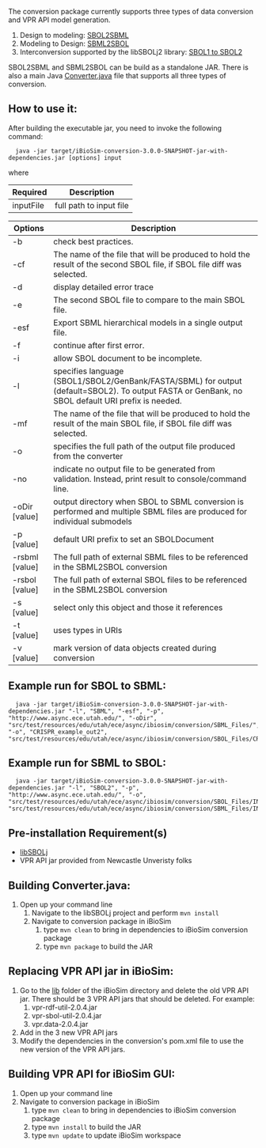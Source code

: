 The conversion package currently supports three types of data conversion and VPR API model generation. 

1. Design to modeling: [SBOL2SBML](http://pubs.acs.org/doi/10.1021/sb5003289)  
2. Modeling to Design: [SBML2SBOL](http://pubs.acs.org/doi/abs/10.1021/acssynbio.5b00212)  
3. Interconversion supported by the libSBOLj2 library: [SBOL1 to SBOL2](http://ieeexplore.ieee.org/document/7440806/)

SBOL2SBML and SBML2SBOL can be build as a standalone JAR. 
There is also a main Java [Converter.java](https://github.com/MyersResearchGroup/iBioSim/blob/master/conversion/src/main/java/edu/utah/ece/async/ibiosim/conversion/Converter.java) file that supports all three types of conversion.

## How to use it:

After building the executable jar, you need to invoke the following command:

```
  java -jar target/iBioSim-conversion-3.0.0-SNAPSHOT-jar-with-dependencies.jar [options] input
```

where 

| Required        |  Description  |
| -------------   | ------------- |
| inputFile     | full path to input file |

| Options        |  Description  |
| -------------   | ------------- |
| -b  | check best practices. | 
| -cf  | The name of the file that will be produced to hold the result of the second SBOL file, if SBOL file diff was selected. | 
| -d  | display detailed error trace | 
| -e | The second SBOL file to compare to the main SBOL file. |
| -esf |  Export SBML hierarchical models in a single output file. |
| -f |  continue after first error. |
| -i  | allow SBOL document to be incomplete. |
| -l  <language> | specifies language (SBOL1/SBOL2/GenBank/FASTA/SBML) for output (default=SBOL2). To output FASTA or GenBank, no SBOL default URI prefix is needed. |
| -mf | The name of the file that will be produced to hold the result of the main SBOL file, if SBOL file diff was selected. |
| -o  <outputFile>| specifies the full path of the output file produced from the converter |
| -no | indicate no output file to be generated from validation. Instead, print result to console/command line. |
| -oDir [value] | output directory when SBOL to SBML conversion is performed and multiple SBML files are produced for individual submodels |
| -p [value] | default URI prefix to set an SBOLDocument |
| -rsbml [value] | The full path of external SBML files to be referenced in the SBML2SBOL conversion |
| -rsbol [value] | The full path of external SBOL files to be referenced in the SBML2SBOL conversion |
| -s [value] | select only this object and those it references |
| -t [value] |  uses types in URIs |
| -v [value] | mark version of data objects created during conversion |

## Example run for SBOL to SBML:
```
  java -jar target/iBioSim-conversion-3.0.0-SNAPSHOT-jar-with-dependencies.jar "-l", "SBML", "-esf", "-p", "http://www.async.ece.utah.edu/", "-oDir", "src/test/resources/edu/utah/ece/async/ibiosim/conversion/SBML_Files/", "-o", "CRISPR_example_out2", "src/test/resources/edu/utah/ece/async/ibiosim/conversion/SBOL_Files/CRISPR_example.xml"
```

## Example run for SBML to SBOL:
```
  java -jar target/iBioSim-conversion-3.0.0-SNAPSHOT-jar-with-dependencies.jar "-l", "SBOL2", "-p", "http://www.async.ece.utah.edu/", "-o", "src/test/resources/edu/utah/ece/async/ibiosim/conversion/SBOL_Files/INV0_output", "src/test/resources/edu/utah/ece/async/ibiosim/conversion/SBML_Files/INV0.xml"
```

## Pre-installation Requirement(s)
* [libSBOLj](https://github.com/SynBioDex/libSBOLj)
* VPR API jar provided from Newcastle Unveristy folks

## Building Converter.java:
1. Open up your command line  
    1. Navigate to the libSBOLj project and perform ```mvn install```
    2. Navigate to conversion package in iBioSim  
        1. type ```mvn clean``` to bring in dependencies to iBioSim conversion package
        2. type ```mvn package``` to build the JAR 

## Replacing VPR API jar in iBioSim:
1. Go to the [lib](https://github.com/MyersResearchGroup/iBioSim/tree/master/lib) folder of the iBioSim directory and delete the old VPR API jar. There should be 3 VPR API jars that should be deleted. For example:
    1. vpr-rdf-util-2.0.4.jar
    2. vpr-sbol-util-2.0.4.jar
    3. vpr.data-2.0.4.jar
2. Add in the 3 new VPR API jars
3. Modify the dependencies in the conversion's pom.xml file to use the new version of the VPR API jars.

## Building VPR API for iBioSim GUI:
1. Open up your command line 
2. Navigate to conversion package in iBioSim
    1. type ```mvn clean``` to bring in dependencies to iBioSim conversion package
    2. type ```mvn install``` to build the JAR 
    3. type ```mvn update``` to update iBioSim workspace
    

